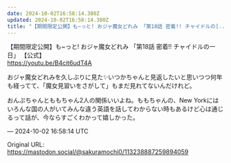```yaml
---
date: 2024-10-02T16:58:14.380Z
updated: 2024-10-02T16:58:14.380Z
title: "【期間限定公開】も~っと! おジャ魔女どれみ 「第18話 密着!! チャイドルの[...]"
---
```


<p>【期間限定公開】も~っと! おジャ魔女どれみ 「第18話 密着!! チャイドルの一日」 【公式】<br /><a href="https://youtu.be/B4cit6udT4A" target="_blank" rel="nofollow noopener" translate="no"><span class="invisible">https://</span><span class="">youtu.be/B4cit6udT4A</span><span class="invisible"></span></a></p><p>おジャ魔女どれみを久しぶりに見た✨️いつかちゃんと見返したいと思いつつ何年も経ってて、「魔女見習いをさがして」もまだ見れてないんだけれど。</p><p>おんぷちゃんとももちゃん2人の関係いいよね。ももちゃんの、New Yorkにはいろんな国の人がいてみんな違う英語を話してわからない時もあるけど心は通じるって話が、今ならすごくわかって嬉しかった。</p>

&mdash; 2024-10-02 16:58:14 UTC

Original URL: https://mastodon.social/@sakuramochi0/113238887259894059
